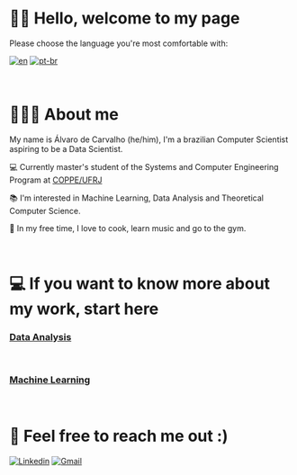 # 👋🏻 Hello, welcome to my page

 Please choose the language you're most comfortable with: 

[![en](https://img.shields.io/badge/lang-en-red.svg)](https://github.com/caalvaro/caalvaro/blob/main/README.md)
[![pt-br](https://img.shields.io/badge/lang-pt--br-green.svg)](https://github.com/caalvaro/caalvaro/blob/main/README.pt-br.md)

<br />

# 👨🏻‍💻 About me

My name is Álvaro de Carvalho (he/him), I'm a brazilian Computer Scientist aspiring to be a Data Scientist.

💻 Currently master's student of the Systems and Computer Engineering Program at [COPPE/UFRJ](https://coppe.ufrj.br/en/home-en/) 

📚 I'm interested in Machine Learning, Data Analysis and Theoretical Computer Science.

🎹 In my free time, I love to cook, learn music and go to the gym.

<br />

# 💻 If you want to know more about my work, start here

### [Data Analysis](https://github.com/caalvaro/data-analysis/tree/main)



<br />

### [Machine Learning](https://github.com/caalvaro/machine-learning/tree/main)


<br />

# 📧 Feel free to reach me out :)
[![Linkedin](https://img.shields.io/badge/LinkedIn-0077B5?style=for-the-badge&logo=linkedin&logoColor=white)](https://www.linkedin.com/in/alvarodecarvalho/)
[![Gmail](https://img.shields.io/badge/Gmail-D14836?style=for-the-badge&logo=gmail&logoColor=white)](mailto:alvarocarvalho@live.com)
